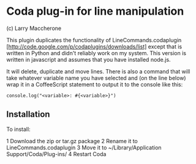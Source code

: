 # Coda plug-in for line manipulation #
(c) Larry Maccherone

This plugin duplicates the functionality of LineCommands.codaplugin [http://code.google.com/p/codaplugins/downloads/list] except that is written in Python and didn't reliably work on my system. This version is written in javascript and assumes that you have installed node.js.

It will delete, duplicate and move lines. There is also a command that will take whatever variable name you have selected and (on the line below) wrap it in a CoffeeScript statement to output it to the console like this:

    console.log("<variable>: #{<variable>}")

## Installation ##

To install:

1 Download the zip or tar.gz package
2 Rename it to LineCommands.codaplugin
3 Move it to ~/Library/Application Support/Coda/Plug-ins/
4 Restart Coda